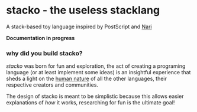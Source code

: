 # stacko - the useless stacklang
A stack-based toy language inspired by PostScript and [Nari](https://git.exactas.uba.ar/mdelrio/Nari3)

**Documentation in progress**

### why did you build stacko?
_stacko_ was born for fun and exploration, the act of creating a
programing language (or at least implement some ideas) is an insightful
experience that sheds a light on the [human nature](https://www.youtube.com/watch?v=mM4WW5yyuu0)
of all the other languages, their respective creators and communities.

The design of stacko is meant to be simplistic because this allows easier
explanations of _how_ it works, researching for fun is the ultimate goal!
